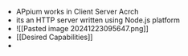 
- APpium works in Client Server Acrch
- its an HTTP server written using Node.js platform
- ![[Pasted image 20241223095647.png]]
- [[Desired Capabilities]]
- 